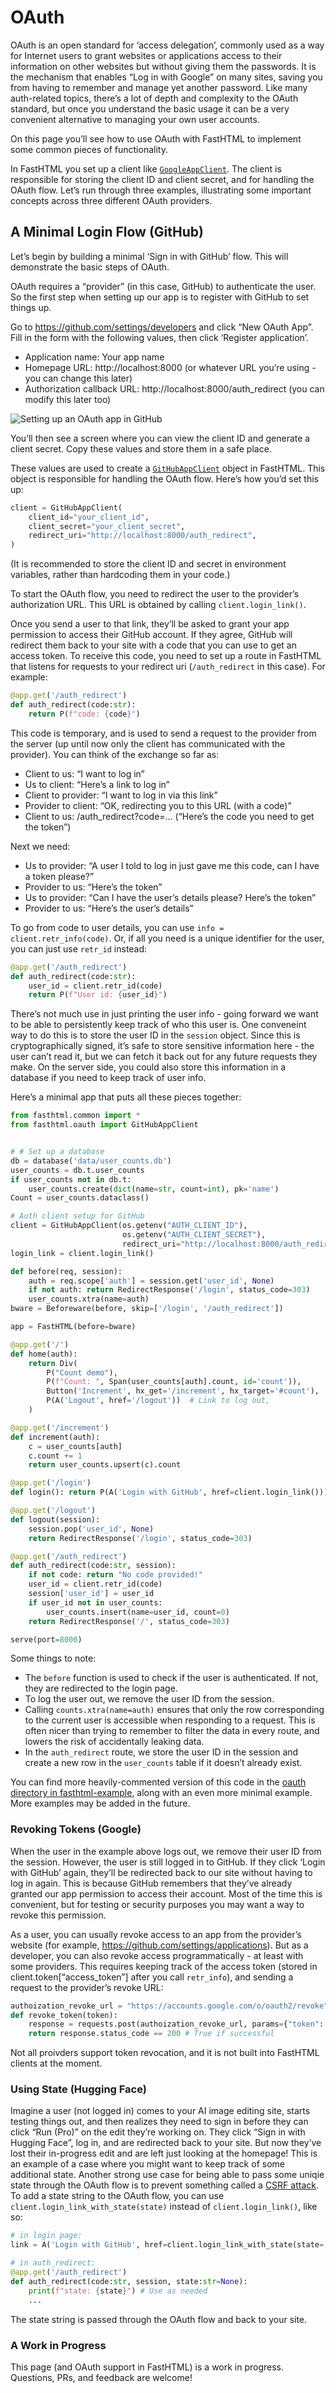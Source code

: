 # OAuth


<!-- WARNING: THIS FILE WAS AUTOGENERATED! DO NOT EDIT! -->

OAuth is an open standard for ‘access delegation’, commonly used as a
way for Internet users to grant websites or applications access to their
information on other websites but without giving them the passwords. It
is the mechanism that enables “Log in with Google” on many sites, saving
you from having to remember and manage yet another password. Like many
auth-related topics, there’s a lot of depth and complexity to the OAuth
standard, but once you understand the basic usage it can be a very
convenient alternative to managing your own user accounts.

On this page you’ll see how to use OAuth with FastHTML to implement some
common pieces of functionality.

In FastHTML you set up a client like
[`GoogleAppClient`](https://AnswerDotAI.github.io/fasthtml/api/oauth.html#googleappclient).
The client is responsible for storing the client ID and client secret,
and for handling the OAuth flow. Let’s run through three examples,
illustrating some important concepts across three different OAuth
providers.

## A Minimal Login Flow (GitHub)

Let’s begin by building a minimal ‘Sign in with GitHub’ flow. This will
demonstrate the basic steps of OAuth.

OAuth requires a “provider” (in this case, GitHub) to authenticate the
user. So the first step when setting up our app is to register with
GitHub to set things up.

Go to https://github.com/settings/developers and click “New OAuth App”.
Fill in the form with the following values, then click ‘Register
application’.

- Application name: Your app name
- Homepage URL: http://localhost:8000 (or whatever URL you’re using -
  you can change this later)
- Authorization callback URL: http://localhost:8000/auth_redirect (you
  can modify this later too)

![Setting up an OAuth app in
GitHub](oauth_files/figure-commonmark/cell-6-1-Screenshot%202024-08-15%20101702.png)

You’ll then see a screen where you can view the client ID and generate a
client secret. Copy these values and store them in a safe place.

These values are used to create a
[`GitHubAppClient`](https://AnswerDotAI.github.io/fasthtml/api/oauth.html#githubappclient)
object in FastHTML. This object is responsible for handling the OAuth
flow. Here’s how you’d set this up:

``` python
client = GitHubAppClient(
    client_id="your_client_id",
    client_secret="your_client_secret",
    redirect_uri="http://localhost:8000/auth_redirect",
)
```

(It is recommended to store the client ID and secret in environment
variables, rather than hardcoding them in your code.)

To start the OAuth flow, you need to redirect the user to the provider’s
authorization URL. This URL is obtained by calling
`client.login_link()`.

Once you send a user to that link, they’ll be asked to grant your app
permission to access their GitHub account. If they agree, GitHub will
redirect them back to your site with a code that you can use to get an
access token. To receive this code, you need to set up a route in
FastHTML that listens for requests to your redirect uri
(`/auth_redirect` in this case). For example:

``` python
@app.get('/auth_redirect')
def auth_redirect(code:str):
    return P(f"code: {code}")
```

This code is temporary, and is used to send a request to the provider
from the server (up until now only the client has communicated with the
provider). You can think of the exchange so far as:

- Client to us: “I want to log in”
- Us to client: “Here’s a link to log in”
- Client to provider: “I want to log in via this link”
- Provider to client: “OK, redirecting you to this URL (with a code)”
- Client to us: /auth_redirect?code=… (“Here’s the code you need to get
  the token”)

Next we need:

- Us to provider: “A user I told to log in just gave me this code, can I
  have a token please?”
- Provider to us: “Here’s the token”
- Us to provider: “Can I have the user’s details please? Here’s the
  token”
- Provider to us: “Here’s the user’s details”

To go from code to user details, you can use
`info = client.retr_info(code)`. Or, if all you need is a unique
identifier for the user, you can just use `retr_id` instead:

``` python
@app.get('/auth_redirect')
def auth_redirect(code:str):
    user_id = client.retr_id(code)
    return P(f"User id: {user_id}")
```

There’s not much use in just printing the user info - going forward we
want to be able to persistently keep track of who this user is. One
conveneint way to do this is to store the user ID in the `session`
object. Since this is cryptographically signed, it’s safe to store
sensitive information here - the user can’t read it, but we can fetch it
back out for any future requests they make. On the server side, you
could also store this information in a database if you need to keep
track of user info.

Here’s a minimal app that puts all these pieces together:

``` python
from fasthtml.common import *
from fasthtml.oauth import GitHubAppClient


# # Set up a database
db = database('data/user_counts.db')
user_counts = db.t.user_counts
if user_counts not in db.t:
    user_counts.create(dict(name=str, count=int), pk='name')
Count = user_counts.dataclass()

# Auth client setup for GitHub
client = GitHubAppClient(os.getenv("AUTH_CLIENT_ID"), 
                         os.getenv("AUTH_CLIENT_SECRET"),
                         redirect_uri="http://localhost:8000/auth_redirect")
login_link = client.login_link()

def before(req, session):
    auth = req.scope['auth'] = session.get('user_id', None)
    if not auth: return RedirectResponse('/login', status_code=303)
    user_counts.xtra(name=auth)
bware = Beforeware(before, skip=['/login', '/auth_redirect'])

app = FastHTML(before=bware)

@app.get('/')
def home(auth):
    return Div(
        P("Count demo"),
        P(f"Count: ", Span(user_counts[auth].count, id='count')),
        Button('Increment', hx_get='/increment', hx_target='#count'),
        P(A('Logout', href='/logout'))  # Link to log out,
    )

@app.get('/increment')
def increment(auth):
    c = user_counts[auth]
    c.count += 1
    return user_counts.upsert(c).count

@app.get('/login')
def login(): return P(A('Login with GitHub', href=client.login_link()))

@app.get('/logout')
def logout(session):
    session.pop('user_id', None)
    return RedirectResponse('/login', status_code=303)

@app.get('/auth_redirect')
def auth_redirect(code:str, session):
    if not code: return "No code provided!"
    user_id = client.retr_id(code)
    session['user_id'] = user_id
    if user_id not in user_counts:
        user_counts.insert(name=user_id, count=0)
    return RedirectResponse('/', status_code=303)

serve(port=8000)
```

Some things to note:

- The `before` function is used to check if the user is authenticated.
  If not, they are redirected to the login page.
- To log the user out, we remove the user ID from the session.
- Calling `counts.xtra(name=auth)` ensures that only the row
  corresponding to the current user is accessible when responding to a
  request. This is often nicer than trying to remember to filter the
  data in every route, and lowers the risk of accidentally leaking data.
- In the `auth_redirect` route, we store the user ID in the session and
  create a new row in the `user_counts` table if it doesn’t already
  exist.

You can find more heavily-commented version of this code in the [oauth
directory in
fasthtml-example](https://github.com/AnswerDotAI/fasthtml-example/tree/main/oauth_example),
along with an even more minimal example. More examples may be added in
the future.

### Revoking Tokens (Google)

When the user in the example above logs out, we remove their user ID
from the session. However, the user is still logged in to GitHub. If
they click ‘Login with GitHub’ again, they’ll be redirected back to our
site without having to log in again. This is because GitHub remembers
that they’ve already granted our app permission to access their account.
Most of the time this is convenient, but for testing or security
purposes you may want a way to revoke this permission.

As a user, you can usually revoke access to an app from the provider’s
website (for example, <https://github.com/settings/applications>). But
as a developer, you can also revoke access programmatically - at least
with some providers. This requires keeping track of the access token
(stored in client.token\[“access_token”\] after you call `retr_info`),
and sending a request to the provider’s revoke URL:

``` python
authoization_revoke_url = "https://accounts.google.com/o/oauth2/revoke"
def revoke_token(token):
    response = requests.post(authoization_revoke_url, params={"token": token})
    return response.status_code == 200 # True if successful
```

Not all proivders support token revocation, and it is not built into
FastHTML clients at the moment.

### Using State (Hugging Face)

Imagine a user (not logged in) comes to your AI image editing site,
starts testing things out, and then realizes they need to sign in before
they can click “Run (Pro)” on the edit they’re working on. They click
“Sign in with Hugging Face”, log in, and are redirected back to your
site. But now they’ve lost their in-progress edit and are left just
looking at the homepage! This is an example of a case where you might
want to keep track of some additional state. Another strong use case for
being able to pass some uniqie state through the OAuth flow is to
prevent something called a [CSRF
attack](https://en.wikipedia.org/wiki/Cross-site_request_forgery). To
add a state string to the OAuth flow, you can use
`client.login_link_with_state(state)` instead of `client.login_link()`,
like so:

``` python
# in login page:
link = A('Login with GitHub', href=client.login_link_with_state(state='current_prompt: add a unicorn'))

# in auth_redirect:
@app.get('/auth_redirect')
def auth_redirect(code:str, session, state:str=None):
    print(f"state: {state}") # Use as needed
    ...
```

The state string is passed through the OAuth flow and back to your site.

### A Work in Progress

This page (and OAuth support in FastHTML) is a work in progress.
Questions, PRs, and feedback are welcome!
